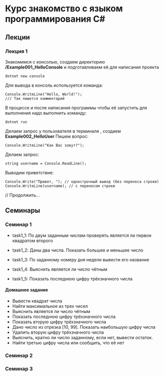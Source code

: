 # Курс знакомство с языком программирования C#

## Лекции

### Лекция 1

Знакомимся с консолью, создаем директорию **/Example001_HelloConsole** и подготавливаем её для написания проекта
```
dotnet new console
```
Для вывода в консоль используется команда:
```
Console.WriteLine("Hello, World!");
/// Так пишется комментарий
```
В процессе и после написания программы чтобы её запустить для выполнения надо выполнить команду:
```
dotnet run
``` 

Делаем запрос у пользователя в терминале , создаем **Example002_HelloUser**
Пишем вопрос:
```
Console.WriteLine("Как Вас зовут?");
```
Делаем запрос:
```
string username = Console.ReadLine();
```
Выводим приветствие:
```
Console.Write("Привет, "); // однострочный вывод (без переноса строки)
Console.WriteLine(username); // с переносом строки
```
// Продолжить...

## Семинары

### Семинар 1

* task1_1: По двум заданным числам проверять является ли первое квадратом второго

* task1_2: Даны два числа. Показать большее и меньшее число

* task1_3: По заданному номеру дня недели вывести его название

* task1_4: Выяснить является ли число чётным

* task1_5: Показать последнюю цифру трёхзначного числа

#### Домашнее задание

* Вывести квадрат числа
* Найти максимальное из трех чисел
* Выяснить является ли число чётным
* Показать последнюю цифру трёхзначного числа
* Показать вторую цифру трёхзначного числа
* Дано число из отрезка [10, 99]. Показать наибольшую цифру числа
* Удалить вторую цифру трёхзначного числа
* Выяснить, кратно ли число заданному, если нет, вывести остаток.
* Найти третью цифру числа или сообщить, что её нет

### Семинар 2

### Семинар 3
